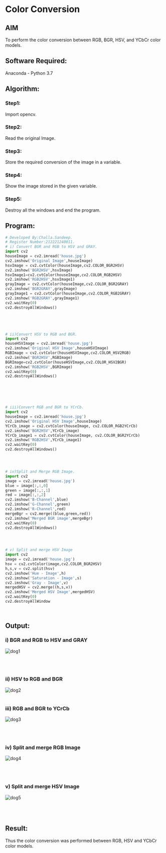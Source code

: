 # Color Conversion
## AIM
To perform the color conversion between RGB, BGR, HSV, and YCbCr color models.

## Software Required:
Anaconda - Python 3.7
## Algorithm:
### Step1:
Import opencv.
<br>

### Step2:
Read the original Image.
<br>

### Step3:
Store the required conversion of the image in a variable.
<br>

### Step4:
Show the image stored in the given variable.
<br>

### Step5:
Destroy all the windows and end the program.
<br>

## Program:
```python
# Developed By:Challa.Sandeep.
# Register Number:212221240011.
# i) Convert BGR and RGB to HSV and GRAY.
import cv2
houseImage = cv2.imread('house.jpg')
cv2.imshow('Original Image',houseImage)
hsvImage = cv2.cvtColor(houseImage,cv2.COLOR_BGR2HSV)
cv2.imshow('BGR2HSV',hsvImage)
hsvImage1=cv2.cvtColor(houseImage,cv2.COLOR_RGB2HSV)
cv2.imshow('RGB2HSV',hsvImage1)
grayImage = cv2.cvtColor(houseImage,cv2.COLOR_BGR2GRAY)
cv2.imshow('BGR2GRAY',grayImage)
grayImage1 = cv2.cvtColor(houseImage,cv2.COLOR_RGB2GRAY)
cv2.imshow('RGB2GRAY',grayImage1)
cv2.waitKey(0)
cv2.destroyAllWindows()





# ii)Convert HSV to RGB and BGR.
import cv2
houseHSVImage = cv2.imread('house.jpg')
cv2.imshow('Original HSV Image',houseHSVImage)
RGBImage = cv2.cvtColor(houseHSVImage,cv2.COLOR_HSV2RGB)
cv2.imshow('BGR2HSV',RGBImage)
BGRImage=cv2.cvtColor(houseHSVImage,cv2.COLOR_HSV2BGR)
cv2.imshow('RGB2HSV',BGRImage)
cv2.waitKey(0)
cv2.destroyAllWindows()






# iii)Convert RGB and BGR to YCrCb.
import cv2
houseImage = cv2.imread('house.jpg')
cv2.imshow('Original HSV Image',houseImage)
YCrCb_image = cv2.cvtColor(houseImage, cv2.COLOR_RGB2YCrCb)
cv2.imshow('BGR2HSV',YCrCb_image)
YCrCb_image1 = cv2.cvtColor(houseImage, cv2.COLOR_BGR2YCrCb)
cv2.imshow('RGB2HSV',YCrCb_image1)
cv2.waitKey(0)
cv2.destroyAllWindows()




# iv)Split and Merge RGB Image.
import cv2
image = cv2.imread('house.jpg')
blue = image[:,:,0]
green = image[:,:,1]
red = image[:,:,2]
cv2.imshow('B-Channel',blue)
cv2.imshow('G-Channel',green)
cv2.imshow('R-Channel',red)
mergeBgr = cv2.merge((blue,green,red))
cv2.imshow('Merged BGR image',mergeBgr)
cv2.waitKey(0)
cv2.destroyAllWindows()




# v) Split and merge HSV Image
import cv2
image = cv2.imread('house.jpg')
hsv = cv2.cvtColor(image,cv2.COLOR_BGR2HSV)
h,s,v = cv2.split(hsv)
cv2.imshow('Hue - Image',h)
cv2.imshow('Saturation - Image',s)
cv2.imshow('Gray - Image',v)
mergedHSV = cv2.merge((h,s,v))
cv2.imshow('Merged HSV Image',mergedHSV)
cv2.waitKey(0)
cv2.destroyAllWindow




```
## Output:
### i) BGR and RGB to HSV and GRAY
![dog1](https://user-images.githubusercontent.com/93427522/162776461-7a48691d-70cb-4a6d-b070-19ce06b1917a.png)

<br>
<br>

### ii) HSV to RGB and BGR
![dog2](https://user-images.githubusercontent.com/93427522/162777018-b9158ba5-5f88-473e-8c37-b1db4d6e5782.png)
<br>
<br>

### iii) RGB and BGR to YCrCb
![dog3](https://user-images.githubusercontent.com/93427522/162777202-6b19ad91-296e-4fd5-9825-47076430c95d.png)

<br>
<br>

### iv) Split and merge RGB Image
![dog4](https://user-images.githubusercontent.com/93427522/162777284-ddc7d164-2653-47f7-acc0-80de748a1909.png)

<br>
<br>

### v) Split and merge HSV Image
![dog5](https://user-images.githubusercontent.com/93427522/162777351-0887f4f9-717c-435a-bb90-04825c7bf794.png)

<br>
<br>


## Result:
Thus the color conversion was performed between RGB, HSV and YCbCr color models.
